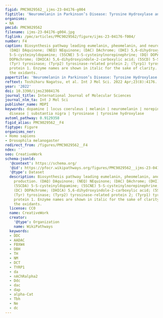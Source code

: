 ```yaml
---
figid: PMC9029562__ijms-23-04176-g004
figtitle: 'Neuromelanin in Parkinson’s Disease: Tyrosine Hydroxylase and Tyrosinase'
organisms:
- NA
pmcid: PMC9029562
filename: ijms-23-04176-g004.jpg
figlink: /pmc/articles/PMC9029562/figure/ijms-23-04176-f004/
number: F4
caption: Biosynthesis pathway leading eumelanin, pheomelanin, and neuromelanin production.
  (DAQ) DAquinone; (NEQ) NEquinone; (DAC) DAchrome; (DHI) 5,6-dihydroxyindole; (5SCDA)
  5-S-cysteinyldopamine; (5SCNE) 5-S-cysteinylnorepinephrine; (DQ) DOPAquinone; (DC)
  DOPAchrome; (DHICA) 5,6-dihydroxyindole-2-carboxylic acid; (5SCD) 5-S-cysteiyldopa;
  (Tyr) tyrosinase; (Tyrp2) tyrosinase-related protein 2; (Tyrp1) tyrosinase-related
  protein 1. Enzyme names are shown in italic for the sake of clarity. (O) represents
  the oxidants.
papertitle: 'Neuromelanin in Parkinson’s Disease: Tyrosine Hydroxylase and Tyrosinase.'
reftext: Toshiharu Nagatsu, et al. Int J Mol Sci. 2022 Apr;23(8):4176.
year: '2022'
doi: 10.3390/ijms23084176
journal_title: International Journal of Molecular Sciences
journal_nlm_ta: Int J Mol Sci
publisher_name: MDPI
keywords: dopamine | locus coeruleus | melanin | neuromelanin | norepinephrine | Parkinson’s
  disease | substantia nigra | tyrosinase | tyrosine hydroxylase
automl_pathway: 0.9129358
figid_alias: PMC9029562__F4
figtype: Figure
organisms_ner:
- Homo sapiens
- Drosophila melanogaster
redirect_from: /figures/PMC9029562__F4
ndex: ''
seo: CreativeWork
schema-jsonld:
  '@context': https://schema.org/
  '@id': https://pfocr.wikipathways.org/figures/PMC9029562__ijms-23-04176-g004.html
  '@type': Dataset
  description: Biosynthesis pathway leading eumelanin, pheomelanin, and neuromelanin
    production. (DAQ) DAquinone; (NEQ) NEquinone; (DAC) DAchrome; (DHI) 5,6-dihydroxyindole;
    (5SCDA) 5-S-cysteinyldopamine; (5SCNE) 5-S-cysteinylnorepinephrine; (DQ) DOPAquinone;
    (DC) DOPAchrome; (DHICA) 5,6-dihydroxyindole-2-carboxylic acid; (5SCD) 5-S-cysteiyldopa;
    (Tyr) tyrosinase; (Tyrp2) tyrosinase-related protein 2; (Tyrp1) tyrosinase-related
    protein 1. Enzyme names are shown in italic for the sake of clarity. (O) represents
    the oxidants.
  license: CC0
  name: CreativeWork
  creator:
    '@type': Organization
    name: WikiPathways
  keywords:
  - DDC
  - AADAC
  - FBXW4
  - DBH
  - TH
  - NM
  - DCT
  - TYRP1
  - da
  - nAChRalpha2
  - Ddc
  - dac
  - dap
  - alpha-Cat
  - Tbh
  - Ne
  - dc
---
```

